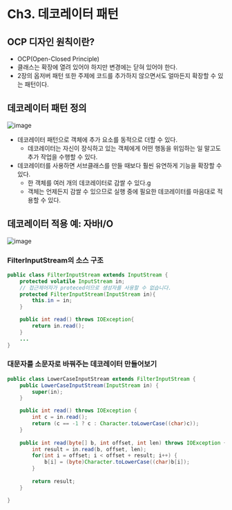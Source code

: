 # Ch3. 데코레이터 패턴
## OCP 디자인 원칙이란?
- OCP(Open-Closed Principle)
- 클래스는 확장에 열려 있어야 하지만 변경에는 닫혀 있어야 한다.
- 2장의 옵저버 패턴 또한 주제에 코드를 추가하지 않으면서도 얼마든지 확장할 수 있는 패턴이다.


## 데코레이터 패턴 정의

![image](https://user-images.githubusercontent.com/66015002/193959548-94253862-ad80-4f55-a8bc-808fd87e0bec.png)

- 데코레이터 패턴으로 객체에 추가 요소를 동적으로 더할 수 있다.
  - 데코레이터는 자신이 장식하고 있는 객체에게 어떤 행동을 위임하는 일 말고도 추가 작업을 수행할 수 있다.
- 데코레이터를 사용하면 서브클래스를 만들 때보다 훨씬 유연하게 기능을 확장할 수 있다.
  - 한 객체를 여러 개의 데코레이터로 감쌀 수 있다.g 
  - 객체는 언제든지 감쌀 수 있으므로 실행 중에 필요한 데코레이터를 마음대로 적용할 수 있다.
  
## 데코레이터 적용 예: 자바I/O

![image](https://user-images.githubusercontent.com/66015002/193959499-5ce4e39d-f8e2-4768-a2d4-6386e3750c43.png)

### FilterInputStream의 소스 구조
```java
public class FilterInputStream extends InputStream {
    protected volatile InputStream in;
    // 접근제어자가 proteced이므로 생성자를 사용할 수 없습니다.
    protected FilterInputStream(InputStream in){ 
        this.in = in;
    }

    public int read() throws IOException{
        return in.read();
    }
    ...
}
```

### 대문자를 소문자로 바꿔주는 데코레이터 만들어보기
```java
public class LowerCaseInputStream extends FilterInputStream {
    public LowerCaseInputStream(InputStream in) {
        super(in);
    }

    public int read() throws IOException {
        int c = in.read();
        return (c == -1 ? c : Character.toLowerCase((char)c));
    }
    
    public int read(byte[] b, int offset, int len) throws IOException {
        int result = in.read(b, offset, len);
        for(int i = offset; i < offset + result; i++) {
            b[i] = (byte)Character.toLowerCase((char)b[i]);
        }
        
        return result;
    }

}
```
